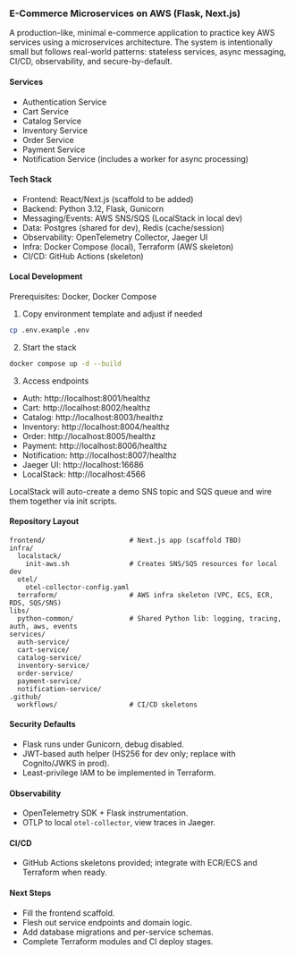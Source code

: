 ### E-Commerce Microservices on AWS (Flask, Next.js)

A production-like, minimal e-commerce application to practice key AWS services using a microservices architecture. The system is intentionally small but follows real-world patterns: stateless services, async messaging, CI/CD, observability, and secure-by-default.

#### Services
- Authentication Service
- Cart Service
- Catalog Service
- Inventory Service
- Order Service
- Payment Service
- Notification Service (includes a worker for async processing)

#### Tech Stack
- Frontend: React/Next.js (scaffold to be added)
- Backend: Python 3.12, Flask, Gunicorn
- Messaging/Events: AWS SNS/SQS (LocalStack in local dev)
- Data: Postgres (shared for dev), Redis (cache/session)
- Observability: OpenTelemetry Collector, Jaeger UI
- Infra: Docker Compose (local), Terraform (AWS skeleton)
- CI/CD: GitHub Actions (skeleton)

#### Local Development
Prerequisites: Docker, Docker Compose

1) Copy environment template and adjust if needed
```bash
cp .env.example .env
```

2) Start the stack
```bash
docker compose up -d --build
```

3) Access endpoints
- Auth: http://localhost:8001/healthz
- Cart: http://localhost:8002/healthz
- Catalog: http://localhost:8003/healthz
- Inventory: http://localhost:8004/healthz
- Order: http://localhost:8005/healthz
- Payment: http://localhost:8006/healthz
- Notification: http://localhost:8007/healthz
- Jaeger UI: http://localhost:16686
- LocalStack: http://localhost:4566

LocalStack will auto-create a demo SNS topic and SQS queue and wire them together via init scripts.

#### Repository Layout
```
frontend/                     # Next.js app (scaffold TBD)
infra/
  localstack/
    init-aws.sh               # Creates SNS/SQS resources for local dev
  otel/
    otel-collector-config.yaml
  terraform/                  # AWS infra skeleton (VPC, ECS, ECR, RDS, SQS/SNS)
libs/
  python-common/              # Shared Python lib: logging, tracing, auth, aws, events
services/
  auth-service/
  cart-service/
  catalog-service/
  inventory-service/
  order-service/
  payment-service/
  notification-service/
.github/
  workflows/                  # CI/CD skeletons
```

#### Security Defaults
- Flask runs under Gunicorn, debug disabled.
- JWT-based auth helper (HS256 for dev only; replace with Cognito/JWKS in prod).
- Least-privilege IAM to be implemented in Terraform.

#### Observability
- OpenTelemetry SDK + Flask instrumentation.
- OTLP to local `otel-collector`, view traces in Jaeger.

#### CI/CD
- GitHub Actions skeletons provided; integrate with ECR/ECS and Terraform when ready.

#### Next Steps
- Fill the frontend scaffold.
- Flesh out service endpoints and domain logic.
- Add database migrations and per-service schemas.
- Complete Terraform modules and CI deploy stages.

